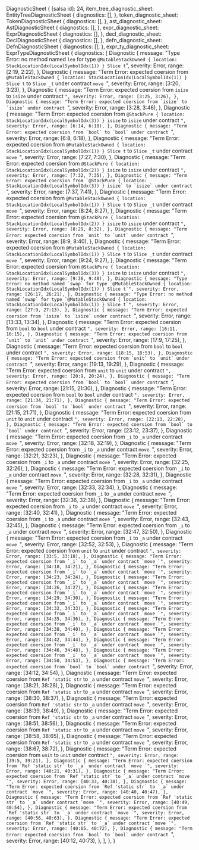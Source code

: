 DiagnosticSheet {
    [salsa id]: 24,
    item_tree_diagnostic_sheet: EntityTreeDiagnosticSheet {
        diagnostics: [],
    },
    token_diagnostic_sheet: TokenDiagnosticSheet {
        diagnostics: [],
    },
    ast_diagnostic_sheet: AstDiagnosticSheet {
        diagnostics: [],
    },
    expr_diagnostic_sheet: ExprDiagnosticSheet {
        diagnostics: [],
    },
    decl_diagnostic_sheet: DeclDiagnosticSheet {
        diagnostics: [],
    },
    defn_diagnostic_sheet: DefnDiagnosticSheet {
        diagnostics: [],
    },
    expr_ty_diagnostic_sheet: ExprTypeDiagnosticSheet {
        diagnostics: [
            Diagnostic {
                message: "Type Error: no method named `len` for type `@MutableStackOwned { location: StackLocationIdx(LocalSymbolIdx(1)) } Slice t`",
                severity: Error,
                range: [2:19, 2:22),
            },
            Diagnostic {
                message: "Term Error: expected coersion from `@MutableStackOwned { location: StackLocationIdx(LocalSymbolIdx(1)) } Slice t` to `Slice _t` under contract `move `",
                severity: Error,
                range: [3:20, 3:23),
            },
            Diagnostic {
                message: "Term Error: expected coersion from `isize` to `isize` under contract ``",
                severity: Error,
                range: [3:25, 3:26),
            },
            Diagnostic {
                message: "Term Error: expected coersion from `isize` to `isize` under contract ``",
                severity: Error,
                range: [3:28, 3:46),
            },
            Diagnostic {
                message: "Term Error: expected coersion from `@StackPure { location: StackLocationIdx(LocalSymbolIdx(3)) } isize` to `isize` under contract ``",
                severity: Error,
                range: [6:14, 6:18),
            },
            Diagnostic {
                message: "Term Error: expected coersion from `bool` to `bool` under contract ``",
                severity: Error,
                range: [6:8, 6:18),
            },
            Diagnostic {
                message: "Term Error: expected coersion from `@MutableStackOwned { location: StackLocationIdx(LocalSymbolIdx(1)) } Slice t` to `Slice _t` under contract `move `",
                severity: Error,
                range: [7:27, 7:30),
            },
            Diagnostic {
                message: "Term Error: expected coersion from `@StackPure { location: StackLocationIdx(LocalSymbolIdx(2)) } isize` to `isize` under contract ``",
                severity: Error,
                range: [7:32, 7:35),
            },
            Diagnostic {
                message: "Term Error: expected coersion from `@StackPure { location: StackLocationIdx(LocalSymbolIdx(3)) } isize` to `isize` under contract ``",
                severity: Error,
                range: [7:37, 7:41),
            },
            Diagnostic {
                message: "Term Error: expected coersion from `@MutableStackOwned { location: StackLocationIdx(LocalSymbolIdx(1)) } Slice t` to `Slice _t` under contract `move `",
                severity: Error,
                range: [8:24, 8:27),
            },
            Diagnostic {
                message: "Term Error: expected coersion from `@StackPure { location: StackLocationIdx(LocalSymbolIdx(2)) } isize` to `isize` under contract ``",
                severity: Error,
                range: [8:29, 8:32),
            },
            Diagnostic {
                message: "Term Error: expected coersion from `unit` to `unit` under contract ``",
                severity: Error,
                range: [8:9, 8:40),
            },
            Diagnostic {
                message: "Term Error: expected coersion from `@MutableStackOwned { location: StackLocationIdx(LocalSymbolIdx(1)) } Slice t` to `Slice _t` under contract `move `",
                severity: Error,
                range: [9:24, 9:27),
            },
            Diagnostic {
                message: "Term Error: expected coersion from `@StackPure { location: StackLocationIdx(LocalSymbolIdx(3)) } isize` to `isize` under contract ``",
                severity: Error,
                range: [9:36, 9:40),
            },
            Diagnostic {
                message: "Type Error: no method named `swap` for type `@MutableStackOwned { location: StackLocationIdx(LocalSymbolIdx(1)) } Slice t`",
                severity: Error,
                range: [26:17, 26:21),
            },
            Diagnostic {
                message: "Type Error: no method named `swap` for type `@MutableStackOwned { location: StackLocationIdx(LocalSymbolIdx(1)) } Slice t`",
                severity: Error,
                range: [27:9, 27:13),
            },
            Diagnostic {
                message: "Term Error: expected coersion from `isize` to `isize` under contract ``",
                severity: Error,
                range: [13:33, 13:34),
            },
            Diagnostic {
                message: "Term Error: expected coersion from `bool` to `bool` under contract ``",
                severity: Error,
                range: [16:11, 16:15),
            },
            Diagnostic {
                message: "Term Error: expected coersion from `unit` to `unit` under contract ``",
                severity: Error,
                range: [17:9, 17:25),
            },
            Diagnostic {
                message: "Term Error: expected coersion from `bool` to `bool` under contract ``",
                severity: Error,
                range: [18:15, 18:53),
            },
            Diagnostic {
                message: "Term Error: expected coersion from `unit` to `unit` under contract ``",
                severity: Error,
                range: [19:13, 19:29),
            },
            Diagnostic {
                message: "Term Error: expected coersion from `unit` to `unit` under contract ``",
                severity: Error,
                range: [20:9, 20:24),
            },
            Diagnostic {
                message: "Term Error: expected coersion from `bool` to `bool` under contract ``",
                severity: Error,
                range: [21:15, 21:30),
            },
            Diagnostic {
                message: "Term Error: expected coersion from `bool` to `bool` under contract ``",
                severity: Error,
                range: [21:34, 21:71),
            },
            Diagnostic {
                message: "Term Error: expected coersion from `bool` to `bool` under contract ``",
                severity: Error,
                range: [21:15, 21:71),
            },
            Diagnostic {
                message: "Term Error: expected coersion from `unit` to `unit` under contract ``",
                severity: Error,
                range: [22:13, 22:28),
            },
            Diagnostic {
                message: "Term Error: expected coersion from `bool` to `bool` under contract ``",
                severity: Error,
                range: [23:12, 23:37),
            },
            Diagnostic {
                message: "Term Error: expected coersion from `_i` to `_a` under contract `move `",
                severity: Error,
                range: [32:18, 32:19),
            },
            Diagnostic {
                message: "Term Error: expected coersion from `_i` to `_a` under contract `move `",
                severity: Error,
                range: [32:21, 32:23),
            },
            Diagnostic {
                message: "Term Error: expected coersion from `_i` to `_a` under contract `move `",
                severity: Error,
                range: [32:25, 32:26),
            },
            Diagnostic {
                message: "Term Error: expected coersion from `_i` to `_a` under contract `move `",
                severity: Error,
                range: [32:28, 32:31),
            },
            Diagnostic {
                message: "Term Error: expected coersion from `_i` to `_a` under contract `move `",
                severity: Error,
                range: [32:33, 32:34),
            },
            Diagnostic {
                message: "Term Error: expected coersion from `_i` to `_a` under contract `move `",
                severity: Error,
                range: [32:36, 32:38),
            },
            Diagnostic {
                message: "Term Error: expected coersion from `_i` to `_a` under contract `move `",
                severity: Error,
                range: [32:40, 32:41),
            },
            Diagnostic {
                message: "Term Error: expected coersion from `_i` to `_a` under contract `move `",
                severity: Error,
                range: [32:43, 32:45),
            },
            Diagnostic {
                message: "Term Error: expected coersion from `_i` to `_a` under contract `move `",
                severity: Error,
                range: [32:47, 32:50),
            },
            Diagnostic {
                message: "Term Error: expected coersion from `_i` to `_a` under contract `move `",
                severity: Error,
                range: [32:52, 32:53),
            },
            Diagnostic {
                message: "Term Error: expected coersion from `unit` to `unit` under contract ``",
                severity: Error,
                range: [33:5, 33:18),
            },
            Diagnostic {
                message: "Term Error: expected coersion from `_i` to `_a` under contract `move `",
                severity: Error,
                range: [34:18, 34:21),
            },
            Diagnostic {
                message: "Term Error: expected coersion from `_i` to `_a` under contract `move `",
                severity: Error,
                range: [34:23, 34:24),
            },
            Diagnostic {
                message: "Term Error: expected coersion from `_i` to `_a` under contract `move `",
                severity: Error,
                range: [34:26, 34:27),
            },
            Diagnostic {
                message: "Term Error: expected coersion from `_i` to `_a` under contract `move `",
                severity: Error,
                range: [34:29, 34:30),
            },
            Diagnostic {
                message: "Term Error: expected coersion from `_i` to `_a` under contract `move `",
                severity: Error,
                range: [34:32, 34:33),
            },
            Diagnostic {
                message: "Term Error: expected coersion from `_i` to `_a` under contract `move `",
                severity: Error,
                range: [34:35, 34:36),
            },
            Diagnostic {
                message: "Term Error: expected coersion from `_i` to `_a` under contract `move `",
                severity: Error,
                range: [34:38, 34:40),
            },
            Diagnostic {
                message: "Term Error: expected coersion from `_i` to `_a` under contract `move `",
                severity: Error,
                range: [34:42, 34:44),
            },
            Diagnostic {
                message: "Term Error: expected coersion from `_i` to `_a` under contract `move `",
                severity: Error,
                range: [34:46, 34:48),
            },
            Diagnostic {
                message: "Term Error: expected coersion from `_i` to `_a` under contract `move `",
                severity: Error,
                range: [34:50, 34:53),
            },
            Diagnostic {
                message: "Term Error: expected coersion from `bool` to `bool` under contract ``",
                severity: Error,
                range: [34:12, 34:54),
            },
            Diagnostic {
                message: "Term Error: expected coersion from `Ref 'static str` to `_a` under contract `move `",
                severity: Error,
                range: [38:21, 38:28),
            },
            Diagnostic {
                message: "Term Error: expected coersion from `Ref 'static str` to `_a` under contract `move `",
                severity: Error,
                range: [38:30, 38:37),
            },
            Diagnostic {
                message: "Term Error: expected coersion from `Ref 'static str` to `_a` under contract `move `",
                severity: Error,
                range: [38:39, 38:49),
            },
            Diagnostic {
                message: "Term Error: expected coersion from `Ref 'static str` to `_a` under contract `move `",
                severity: Error,
                range: [38:51, 38:56),
            },
            Diagnostic {
                message: "Term Error: expected coersion from `Ref 'static str` to `_a` under contract `move `",
                severity: Error,
                range: [38:58, 38:65),
            },
            Diagnostic {
                message: "Term Error: expected coersion from `Ref 'static str` to `_a` under contract `move `",
                severity: Error,
                range: [38:67, 38:72),
            },
            Diagnostic {
                message: "Term Error: expected coersion from `unit` to `unit` under contract ``",
                severity: Error,
                range: [39:5, 39:21),
            },
            Diagnostic {
                message: "Term Error: expected coersion from `Ref 'static str` to `_a` under contract `move `",
                severity: Error,
                range: [40:21, 40:31),
            },
            Diagnostic {
                message: "Term Error: expected coersion from `Ref 'static str` to `_a` under contract `move `",
                severity: Error,
                range: [40:33, 40:38),
            },
            Diagnostic {
                message: "Term Error: expected coersion from `Ref 'static str` to `_a` under contract `move `",
                severity: Error,
                range: [40:40, 40:47),
            },
            Diagnostic {
                message: "Term Error: expected coersion from `Ref 'static str` to `_a` under contract `move `",
                severity: Error,
                range: [40:49, 40:54),
            },
            Diagnostic {
                message: "Term Error: expected coersion from `Ref 'static str` to `_a` under contract `move `",
                severity: Error,
                range: [40:56, 40:63),
            },
            Diagnostic {
                message: "Term Error: expected coersion from `Ref 'static str` to `_a` under contract `move `",
                severity: Error,
                range: [40:65, 40:72),
            },
            Diagnostic {
                message: "Term Error: expected coersion from `bool` to `bool` under contract ``",
                severity: Error,
                range: [40:12, 40:73),
            },
        ],
    },
}
